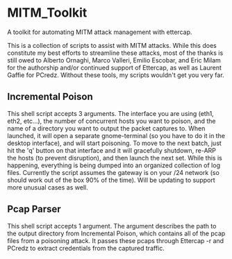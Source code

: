 # MITM_Toolkit

A toolkit for automating MITM attack management with ettercap.

This is a collection of scripts to assist with MITM attacks. While this does constitute my best efforts to streamline these attacks, most of the thanks is still owed to Alberto Ornaghi, Marco Valleri, Emilio Escobar, and Eric Milam for the authorship and/or continued support of Ettercap, as well as Laurent Gaffie for PCredz. Without these tools, my scripts wouldn't get you very far.

## Incremental Poison

This shell script accepts 3 arguments. The interface you are using (eth1, eth2, etc...), the number of concurrent hosts you want to poison, and the name of a directory you want to output the packet captures to. When launched, it will open a separate gnome-terminal (so you have to do it in the desktop interface), and will start poisoning. To move to the next batch, just hit the 'q' button on that interface and it will gracefully shutdown, re-ARP the hosts (to prevent disruption), and then launch the next set. While this is happening, everything is being dumped into an organized collection of log files. Currently the script assumes the gateway is on your /24 network (so should work out of the box 90% of the time). Will be updating to support more unusual cases as well. 

## Pcap Parser

This shell script accepts 1 argument. The argument describes the path to the output directory from Incremental Poison, which contains all of the pcap files from a poisoning attack. It passes these pcaps through Ettercap -r and PCredz to extract credentials from the captured traffic.
